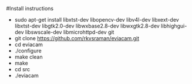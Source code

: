 #Install instructions
* sudo apt-get install libxtst-dev libopencv-dev libv4l-dev libxext-dev libxtst-dev libgtk2.0-dev libwxbase2.8-dev libwxgtk2.8-dev libhighgui-dev libswscale-dev libmicrohttpd-dev git
* git clone https://github.com/rkvsraman/eviacam.git
* cd eviacam
* ./configure
* make clean
* make
* cd src
* ./eviacam



